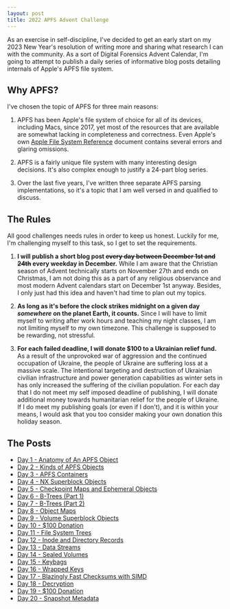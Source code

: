 ```yaml
---
layout: post
title: 2022 APFS Advent Challenge
---
```


As an exercise in self-discipline, I've decided to get an early start on my 2023 New Year's resolution of writing more and sharing what research I can with the community.  As a sort of Digital Forensics Advent Calendar, I'm going to attempt to publish a daily series of informative blog posts detailing internals of Apple's APFS file system.

## Why APFS?

I've chosen the topic of APFS for three main reasons:  

1.  APFS has been Apple's file system of choice for all of its devices, including Macs, since 2017, yet most of the resources that are available are somewhat lacking in completeness and correctness.  Even Apple's own [Apple File System Reference](https://developer.apple.com/support/downloads/Apple-File-System-Reference.pdf) document contains several errors and glaring omissions.

2. APFS is a fairly unique file system with many interesting design decisions.  It's also complex enough to justify a 24-part blog series.

3. Over the last five years, I've written three separate APFS parsing implementations, so it's a topic that I am well versed in and qualified to discuss.

## The Rules

All good challenges needs rules in order to keep us honest.  Luckily for me, I'm challenging myself to this task, so I get to set the requirements.

1. **I will publish a short blog post ~~every day between December 1st and 24th~~ every weekday in December.**  While I am aware that the Christian season of Advent technically starts on November 27th and ends on Christmas, I am not doing this as a part of any religious observance and most modern Advent calendars start on December 1st anyway.  Besides, I only just had this idea and haven't had time to plan out my topics.

2. **As long as it's before the clock strikes midnight on a given day *somewhere* on the planet Earth, it counts.**  Since I will have to limit myself to writing after work hours and teaching my night classes, I am not limiting myself to my own timezone.  This challenge is supposed to be rewarding, not stressful.

3. **For each failed deadline, I will donate $100 to a Ukrainian relief fund.**  As a result of the unprovoked war of aggression and the continued occupation of Ukraine, the people of Ukraine are suffering loss at a massive scale. The intentional targeting and destruction of Ukrainian civilian infrastructure and power generation capabilities as winter sets in has only increased the suffering of the civilian population.  For each day that I do not meet my self imposed deadline of publishing, I will donate additional money towards humanitarian relief for the people of Ukraine.  If I do meet my publishing goals (or even if I don't), and it is within your means, I would ask that you too consider making your own donation this holiday season.  

## The Posts

- [Day 1 - Anatomy of An APFS Object](/post/2022/12/01/Anatomy-of-an-APFS-Object)
- [Day 2 - Kinds of APFS Objects](/post/2022/12/02/Kinds-of-APFS-Objects)
- [Day 3 - APFS Containers](/post/2022/12/05/APFS-Containers)
- [Day 4 - NX Superblock Objects](/post/2022/12/06/APFS-NX-Superblock)
- [Day 5 - Checkpoint Maps and Ephemeral Objects](/post/2022/12/07/APFS-Checkpoint-Maps)
- [Day 6 - B-Trees (Part 1)](/post/2022/12/08/APFS-BTrees)
- [Day 7 - B-Trees (Part 2)](/post/2022/12/09/APFS-BTrees-2)
- [Day 8 - Object Maps](/post/2022/12/12/APFS-OMAP)
- [Day 9 - Volume Superblock Objects](/post/2022/12/13/APFS-Volume-Superblock)
- [Day 10 - $100 Donation](/images/advent2022/donate2.png)
- [Day 11 - File System Trees](/post/2022/12/15/APFS-FSTrees)
- [Day 12 - Inode and Directory Records](/post/2022/12/16/APFS-Inode-and-Directory-Records)
- [Day 13 - Data Streams](/post/2022/12/19/APFS-Data-Streams)
- [Day 14 - Sealed Volumes](/post/2022/12/20/APFS-Sealed-Volumes)
- [Day 15 - Keybags](/post/2022/12/21/APFS-Keybags)
- [Day 16 - Wrapped Keys](/post/2022/12/22/APFS-Wrapped-Keys)
- [Day 17 - Blazingly Fast Checksums with SIMD](/post/2022/12/23/Blazingly-Fast-Checksums-with-SIMD)
- [Day 18 - Decryption](/post/2022/12/26/APFS-Decryption)
- [Day 19 - $100 Donation](/images/advent2022/donate3.png)
- [Day 20 - Snapshot Metadata](/post/2022/12/28/APFS-Snapshot-Metadata)
